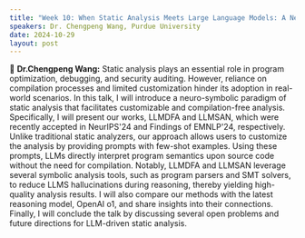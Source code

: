 ```yaml
---
title: "Week 10: When Static Analysis Meets Large Language Models: A Neuro-Symbolic Approach"
speakers: Dr. Chengpeng Wang, Purdue University
date: 2024-10-29
layout: post
---
```


💬 **Dr.Chengpeng Wang:** Static analysis plays an essential role in program optimization, debugging, and security auditing. However, reliance on compilation processes and limited customization hinder its adoption in real-world scenarios. In this talk, I will introduce a neuro-symbolic paradigm of static analysis that facilitates customizable and compilation-free analysis. Specifically, I will present our works, LLMDFA and LLMSAN, which were recently accepted in NeurIPS'24 and Findings of EMNLP'24, respectively. Unlike traditional static analyzers, our approach allows users to customize the analysis by providing prompts with few-shot examples. Using these prompts, LLMs directly interpret program semantics upon source code without the need for compilation. Notably, LLMDFA and LLMSAN leverage several symbolic analysis tools, such as program parsers and SMT solvers, to reduce LLMS hallucinations during reasoning, thereby yielding high-quality analysis results. I will also compare our methods with the latest reasoning model, OpenAI o1, and share insights into their connections. Finally, I will conclude the talk by discussing several open problems and future directions for LLM-driven static analysis.